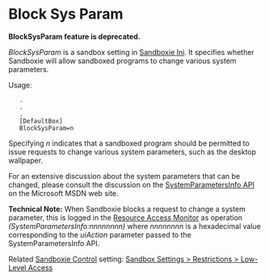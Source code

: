 # Block Sys Param

**BlockSysParam feature is deprecated.**


_BlockSysParam_ is a sandbox setting in [Sandboxie Ini](SandboxieIni.md). It specifies whether Sandboxie will allow sandboxed programs to change various system parameters.

Usage:

```
   .
   .
   .
   [DefaultBox]
   BlockSysParam=n
```

Specifying _n_ indicates that a sandboxed program should be permitted to issue requests to change various system parameters, such as the desktop wallpaper.

For an extensive discussion about the system parameters that can be changed, please consult the discussion on the [SystemParametersInfo API](https://msdn.microsoft.com/en-us/library/ms724947%28VS.85%29.aspx) on the Microsoft MSDN web site.

**Technical Note:** When Sandboxie blocks a request to change a system parameter, this is logged in the [Resource Access Monitor](ResourceAccessMonitor.md) as operation _(SystemParametersInfo:nnnnnnnn)_ where _nnnnnnnn_ is a hexadecimal value corresponding to the _uiAction_ parameter passed to the SystemParametersInfo API.

Related [Sandboxie Control](SandboxieControl.md) setting: [Sandbox Settings > Restrictions > Low-Level Access](RestrictionsSettings#lowlevel)
